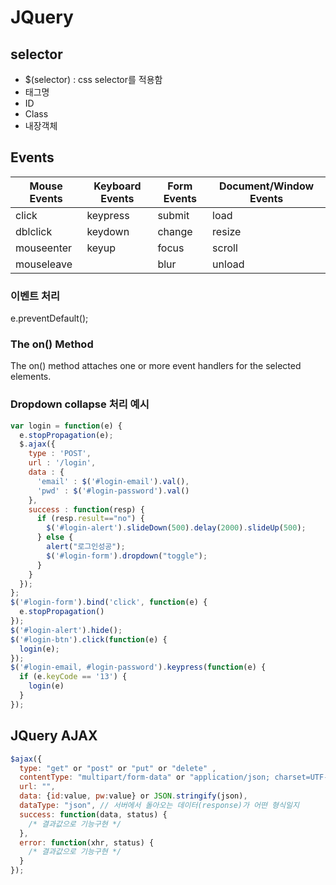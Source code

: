 # JQuery

## selector

- $(selector) : css selector를 적용함
- 태그명
- ID
- Class
- 내장객체

## Events

Mouse Events | Keyboard Events | Form Events | Document/Window Events
-------------|-----------------|-------------|-----------------------
click | keypress | submit | load
dblclick | keydown | change | resize
mouseenter | keyup | focus | scroll
mouseleave |   | blur | unload

### 이벤트 처리

e.preventDefault();

### The on() Method

The on() method attaches one or more event handlers for the selected elements.

### Dropdown collapse 처리 예시

  ```javascript
  var login = function(e) {
    e.stopPropagation(e);
    $.ajax({
      type : 'POST',
      url : '/login',
      data : {
        'email' : $('#login-email').val(),
        'pwd' : $('#login-password').val()
      },
      success : function(resp) {
        if (resp.result=="no") {
          $('#login-alert').slideDown(500).delay(2000).slideUp(500);
        } else {
          alert("로그인성공");
          $('#login-form').dropdown("toggle");
        }
      }
    });
  };
  $('#login-form').bind('click', function(e) {
    e.stopPropagation()
  });
  $('#login-alert').hide();
  $('#login-btn').click(function(e) {
    login(e);
  });
  $('#login-email, #login-password').keypress(function(e) {
    if (e.keyCode == '13') {
      login(e)
    }
  });
  ```

## JQuery AJAX

```javascript
$ajax({
  type: "get" or "post" or "put" or "delete" ,
  contentType: "multipart/form-data" or "application/json; charset=UTF-8",
  url: "",
  data: {id:value, pw:value} or JSON.stringify(json),
  dataType: "json", // 서버에서 돌아오는 데이터(response)가 어떤 형식일지
  success: function(data, status) {
    /* 결과값으로 기능구현 */
  },
  error: function(xhr, status) {
    /* 결과값으로 기능구현 */
  }
});
```
